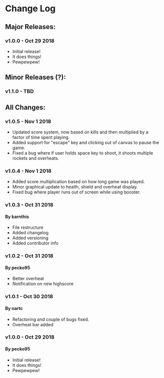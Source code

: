 # Change Log

## Major Releases:
### v1.0.0 - Oct 29 2018
* Initial release!
* It does things!
* Pewpewpew!

## Minor Releases (?):
### v1.1.0 - TBD

## All Changes:
### v1.0.5 - Nov 1 2018
* Updated score system, now based on kills and then multiplied by a factor of time spent playing.
* Added support for "escape" key and clicking out of canvas to pause the game.
* Fixed a bug where if user holds space key to shoot, it shoots multiple rockets and overheats.

### v1.0.4 - Nov 1 2018
* Added score multiplication based on how long game was played.
* Minor graphical update to health, shield and overheat display.
* Fixed bug where player runs out of screen while using booster.

### v1.0.3 - Oct 31 2018
#### By karnthis
* File restructure
* Added changelog
* Added versioning
* Added contributor info

### v1.0.2 - Oct 31 2018
#### By pecko95
* Better overheat
* Notification on new highscore

### v1.0.1 - Oct 30 2018
#### By nartc
* Refactoring and couple of bugs fixed.
* Overheat bar added

### v1.0.0 - Oct 29 2018
#### By pecko95
* Initial release!
* It does things!
* Pewpewpew!
